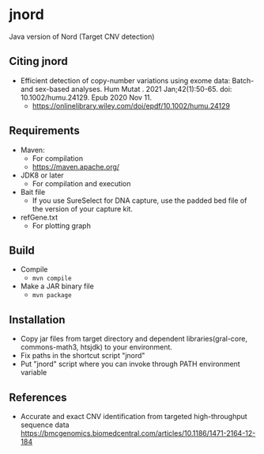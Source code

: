 # jnord
Java version of Nord (Target CNV detection)

## Citing jnord
- Efficient detection of copy-number variations using exome data: Batch- and sex-based analyses. Hum Mutat
. 2021 Jan;42(1):50-65. doi: 10.1002/humu.24129. Epub 2020 Nov 11.
  - https://onlinelibrary.wiley.com/doi/epdf/10.1002/humu.24129
## Requirements
- Maven:
  - For compilation
  -   https://maven.apache.org/
- JDK8 or later
  - For compilation and execution 
- Bait file
  - If you use SureSelect for DNA capture, use the padded bed file of the version of your capture kit.
- refGene.txt
  - For plotting graph

## Build
+ Compile
  - ```mvn compile```
+ Make a JAR binary file
  - ```mvn package```

## Installation
+ Copy jar files from target directory and dependent libraries(gral-core, commons-math3, htsjdk) to your environment.
+ Fix paths in the shortcut script "jnord" 
+ Put "jnord" script where you can invoke through PATH environment variable
  
## References
+ Accurate and exact CNV identification from targeted high-throughput sequence data
    https://bmcgenomics.biomedcentral.com/articles/10.1186/1471-2164-12-184
